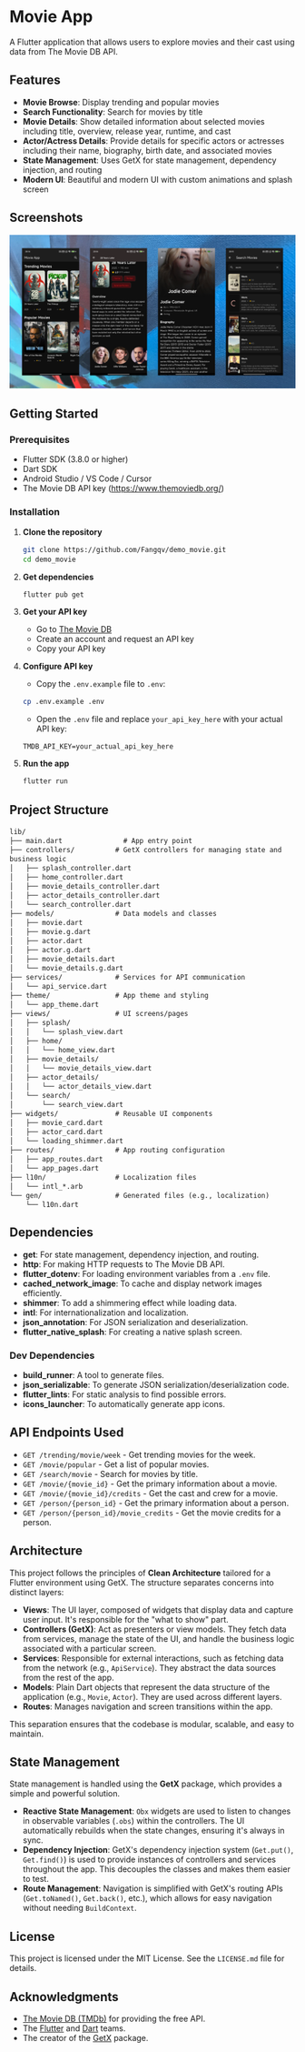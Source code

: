 # Movie App

A Flutter application that allows users to explore movies and their cast using data from The Movie DB API.

## Features

- **Movie Browse**: Display trending and popular movies
- **Search Functionality**: Search for movies by title
- **Movie Details**: Show detailed information about selected movies including title, overview, release year, runtime, and cast
- **Actor/Actress Details**: Provide details for specific actors or actresses including their name, biography, birth date, and associated movies
- **State Management**: Uses GetX for state management, dependency injection, and routing
- **Modern UI**: Beautiful and modern UI with custom animations and splash screen

## Screenshots

![Preview](./docs/preview.png)

## Getting Started

### Prerequisites

- Flutter SDK (3.8.0 or higher)
- Dart SDK
- Android Studio / VS Code / Cursor
- The Movie DB API key (https://www.themoviedb.org/)

### Installation

1. **Clone the repository**

   ```bash
   git clone https://github.com/Fangqv/demo_movie.git
   cd demo_movie
   ```

2. **Get dependencies**

   ```bash
   flutter pub get
   ```

3. **Get your API key**

   - Go to [The Movie DB](https://www.themoviedb.org/)
   - Create an account and request an API key
   - Copy your API key

4. **Configure API key**

   - Copy the `.env.example` file to `.env`:

   ```bash
   cp .env.example .env
   ```

   - Open the `.env` file and replace `your_api_key_here` with your actual API key:

   ```
   TMDB_API_KEY=your_actual_api_key_here
   ```

5. **Run the app**
   ```bash
   flutter run
   ```

## Project Structure

```
lib/
├── main.dart               # App entry point
├── controllers/          # GetX controllers for managing state and business logic
│   ├── splash_controller.dart
│   ├── home_controller.dart
│   ├── movie_details_controller.dart
│   ├── actor_details_controller.dart
│   └── search_controller.dart
├── models/               # Data models and classes
│   ├── movie.dart
│   ├── movie.g.dart
│   ├── actor.dart
│   ├── actor.g.dart
│   ├── movie_details.dart
│   └── movie_details.g.dart
├── services/             # Services for API communication
│   └── api_service.dart
├── theme/                # App theme and styling
│   └── app_theme.dart
├── views/                # UI screens/pages
│   ├── splash/
│   │   └── splash_view.dart
│   ├── home/
│   │   └── home_view.dart
│   ├── movie_details/
│   │   └── movie_details_view.dart
│   ├── actor_details/
│   │   └── actor_details_view.dart
│   └── search/
│       └── search_view.dart
├── widgets/              # Reusable UI components
│   ├── movie_card.dart
│   ├── actor_card.dart
│   └── loading_shimmer.dart
├── routes/               # App routing configuration
│   ├── app_routes.dart
│   └── app_pages.dart
├── l10n/                 # Localization files
│   └── intl_*.arb
└── gen/                  # Generated files (e.g., localization)
    └── l10n.dart
```

## Dependencies

- **get**: For state management, dependency injection, and routing.
- **http**: For making HTTP requests to The Movie DB API.
- **flutter_dotenv**: For loading environment variables from a `.env` file.
- **cached_network_image**: To cache and display network images efficiently.
- **shimmer**: To add a shimmering effect while loading data.
- **intl**: For internationalization and localization.
- **json_annotation**: For JSON serialization and deserialization.
- **flutter_native_splash**: For creating a native splash screen.

### Dev Dependencies

- **build_runner**: A tool to generate files.
- **json_serializable**: To generate JSON serialization/deserialization code.
- **flutter_lints**: For static analysis to find possible errors.
- **icons_launcher**: To automatically generate app icons.

## API Endpoints Used

- `GET /trending/movie/week` - Get trending movies for the week.
- `GET /movie/popular` - Get a list of popular movies.
- `GET /search/movie` - Search for movies by title.
- `GET /movie/{movie_id}` - Get the primary information about a movie.
- `GET /movie/{movie_id}/credits` - Get the cast and crew for a movie.
- `GET /person/{person_id}` - Get the primary information about a person.
- `GET /person/{person_id}/movie_credits` - Get the movie credits for a person.

## Architecture

This project follows the principles of **Clean Architecture** tailored for a Flutter environment using GetX. The structure separates concerns into distinct layers:

- **Views**: The UI layer, composed of widgets that display data and capture user input. It's responsible for the "what to show" part.
- **Controllers (GetX)**: Act as presenters or view models. They fetch data from services, manage the state of the UI, and handle the business logic associated with a particular screen.
- **Services**: Responsible for external interactions, such as fetching data from the network (e.g., `ApiService`). They abstract the data sources from the rest of the app.
- **Models**: Plain Dart objects that represent the data structure of the application (e.g., `Movie`, `Actor`). They are used across different layers.
- **Routes**: Manages navigation and screen transitions within the app.

This separation ensures that the codebase is modular, scalable, and easy to maintain.

## State Management

State management is handled using the **GetX** package, which provides a simple and powerful solution.

- **Reactive State Management**: `Obx` widgets are used to listen to changes in observable variables (`.obs`) within the controllers. The UI automatically rebuilds when the state changes, ensuring it's always in sync.
- **Dependency Injection**: GetX's dependency injection system (`Get.put()`, `Get.find()`) is used to provide instances of controllers and services throughout the app. This decouples the classes and makes them easier to test.
- **Route Management**: Navigation is simplified with GetX's routing APIs (`Get.toNamed()`, `Get.back()`, etc.), which allows for easy navigation without needing `BuildContext`.

## License

This project is licensed under the MIT License. See the `LICENSE.md` file for details.

## Acknowledgments

- [The Movie DB (TMDb)](https://www.themoviedb.org/) for providing the free API.
- The [Flutter](https://flutter.dev/) and [Dart](https://dart.dev/) teams.
- The creator of the [GetX](https://pub.dev/packages/get) package.

